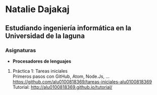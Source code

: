 # Natalie Dajakaj

## Estudiando ingeniería informática en la Universidad de la laguna

### Asignaturas

* **Procesadores de lenguajes**

1. Práctica 1: Tareas iniciales  
  Primeros pasos con GitHub, Atom, Node.Js, ...
  https://github.com/alu0100818369/tareas-iniciales-alu0100818369  
  Tutorial: http://alu0100818369.github.io/tutorial/
